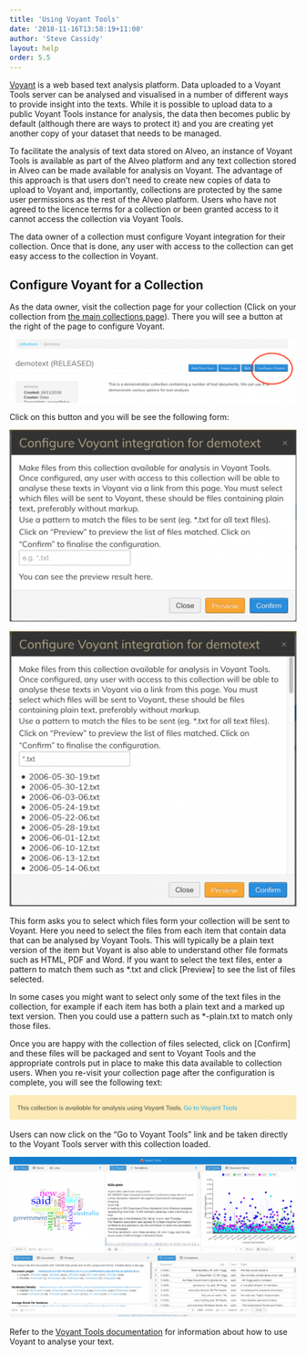 ```yaml
---
title: 'Using Voyant Tools'
date: '2018-11-16T13:58:19+11:00'
author: 'Steve Cassidy'
layout: help
order: 5.5
---
```


[Voyant](http://docs.voyant-tools.org/) is a web based text analysis platform. Data uploaded to a Voyant Tools server can be analysed and visualised in a number of different ways to provide insight into the texts. While it is possible to upload data to a public Voyant Tools instance for analysis, the data then becomes public by default (although there are ways to protect it) and you are creating yet another copy of your dataset that needs to be managed.

To facilitate the analysis of text data stored on Alveo, an instance of Voyant Tools is available as part of the Alveo platform and any text collection stored in Alveo can be made available for analysis on Voyant. The advantage of this approach is that users don’t need to create new copies of data to upload to Voyant and, importantly, collections are protected by the same user permissions as the rest of the Alveo platform. Users who have not agreed to the licence terms for a collection or been granted access to it cannot access the collection via Voyant Tools.

The data owner of a collection must configure Voyant integration for their collection. Once that is done, any user with access to the collection can get easy access to the collection in Voyant.

## Configure Voyant for a Collection

As the data owner, visit the collection page for your collection (Click on your collection from [the main collections page](https://app.alveo.edu.au/catalog/)). There you will see a button at the right of the page to configure Voyant.

![](/assets/files/2018/11/Screenshot_2018-11-16-Alveo-1-1024x225.png)

Click on this button and you will be see the following form:

![](/assets/files/2018/11/Screenshot_2018-11-16-Alveo1-1024x683.png)

![](/assets/files/2018/11/Screenshot_2018-11-16-Alveo2-1024x979.png)

This form asks you to select which files form your collection will be sent to Voyant. Here you need to select the files from each item that contain data that can be analysed by Voyant Tools. This will typically be a plain text version of the item but Voyant is also able to understand other file formats such as HTML, PDF and Word. If you want to select the text files, enter a pattern to match them such as \*.txt and click \[Preview\] to see the list of files selected.

In some cases you might want to select only some of the text files in the collection, for example if each item has both a plain text and a marked up text version. Then you could use a pattern such as \*-plain.txt to match only those files.

Once you are happy with the collection of files selected, click on \[Confirm\] and these files will be packaged and sent to Voyant Tools and the appropriate controls put in place to make this data available to collection users. When you re-visit your collection page after the configuration is complete, you will see the following text:

![](/assets/files/2018/11/Screenshot_2018-11-16-Alveo3-1024x88.png)

Users can now click on the “Go to Voyant Tools” link and be taken directly to the Voyant Tools server with this collection loaded.

![](/assets/files/2018/11/Screenshot_2018-11-16-Voyant-Tools-1024x571.png)

Refer to the [Voyant Tools documentation](http://docs.voyant-tools.org/) for information about how to use Voyant to analyse your text.